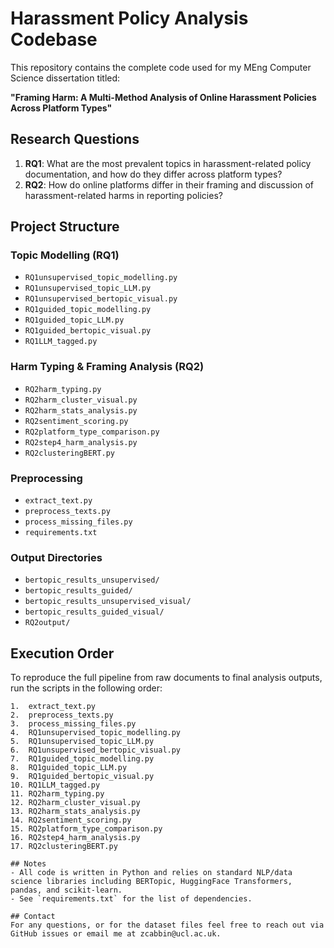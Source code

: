 
# Harassment Policy Analysis Codebase

This repository contains the complete code used for my MEng Computer Science dissertation titled:

**"Framing Harm: A Multi-Method Analysis of Online Harassment Policies Across Platform Types"**

## Research Questions
1. **RQ1**: What are the most prevalent topics in harassment-related policy documentation, and how do they differ across platform types?
2. **RQ2**: How do online platforms differ in their framing and discussion of harassment-related harms in reporting policies?

## Project Structure

### Topic Modelling (RQ1)
- `RQ1unsupervised_topic_modelling.py`  
- `RQ1unsupervised_topic_LLM.py`  
- `RQ1unsupervised_bertopic_visual.py`  
- `RQ1guided_topic_modelling.py`  
- `RQ1guided_topic_LLM.py`  
- `RQ1guided_bertopic_visual.py`  
- `RQ1LLM_tagged.py`  

### Harm Typing & Framing Analysis (RQ2)
- `RQ2harm_typing.py`  
- `RQ2harm_cluster_visual.py`  
- `RQ2harm_stats_analysis.py`  
- `RQ2sentiment_scoring.py`  
- `RQ2platform_type_comparison.py`  
- `RQ2step4_harm_analysis.py`  
- `RQ2clusteringBERT.py`  

### Preprocessing
- `extract_text.py`  
- `preprocess_texts.py`  
- `process_missing_files.py`  
- `requirements.txt`

### Output Directories
- `bertopic_results_unsupervised/`  
- `bertopic_results_guided/`  
- `bertopic_results_unsupervised_visual/`  
- `bertopic_results_guided_visual/`  
- `RQ2output/`

## Execution Order

To reproduce the full pipeline from raw documents to final analysis outputs, run the scripts in the following order:

```text
1.  extract_text.py  
2.  preprocess_texts.py  
3.  process_missing_files.py  
4.  RQ1unsupervised_topic_modelling.py  
5.  RQ1unsupervised_topic_LLM.py  
6.  RQ1unsupervised_bertopic_visual.py  
7.  RQ1guided_topic_modelling.py  
8.  RQ1guided_topic_LLM.py  
9.  RQ1guided_bertopic_visual.py  
10. RQ1LLM_tagged.py  
11. RQ2harm_typing.py  
12. RQ2harm_cluster_visual.py  
13. RQ2harm_stats_analysis.py  
14. RQ2sentiment_scoring.py  
15. RQ2platform_type_comparison.py  
16. RQ2step4_harm_analysis.py  
17. RQ2clusteringBERT.py  

## Notes
- All code is written in Python and relies on standard NLP/data science libraries including BERTopic, HuggingFace Transformers, pandas, and scikit-learn.
- See `requirements.txt` for the list of dependencies.

## Contact
For any questions, or for the dataset files feel free to reach out via GitHub issues or email me at zcabbin@ucl.ac.uk.
